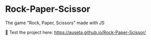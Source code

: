 # Rock-Paper-Scissor
The game "Rock, Paper, Scissors" made with JS

🚀 Test the project here: https://auseta.github.io/Rock-Paper-Scissor/
